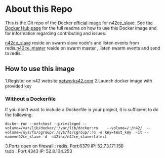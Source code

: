 # About this Repo

This is the Git repo of the Docker [official image](https://docs.docker.com/docker-hub/official_repos/) for [n42ce_slave](https://hub.docker.com/r/n42inc/n42ce_slave/). See [the Docker Hub page](https://hub.docker.com/r/n42inc/n42ce_master/) for the full readme on how to use this Docker image and for information regarding contributing and issues.

[n42ce_slave](https://hub.docker.com/r/n42inc/n42ce_slave/) reside on swarm slave node's and listen events from redis.[n42ce_master](https://hub.docker.com/r/n42inc/n42ce_master/) reside on swarm master , listen swarm events and send to redis.


## How to use this image
1.Register on n42 website [networks42.com](http://networks42.com/Demo.html)
2.Launch docker image with provided key

### Without a Dockerfile
If you don't want to include a Dockerfile in your project, it is sufficient to do the following:
```
docker run --net=host --privileged --volume=/var/lib/docker/:/var/lib/docker:ro    --volume=/:/n42/  --volume=/sys/fs/cgroup/:/sys/fs/cgroup/:ro -e key=test_key  -it --name=n42ce_slave -d  n42inc/n42ce_slave:latest
```
3.Ports open on firewall :
   redis: Port:6379  IP: 52.73.171.150   
   tsdb : Port:4343  IP: 52.8.104.253
